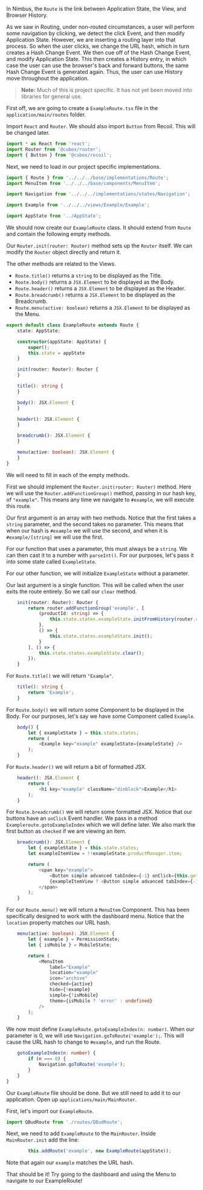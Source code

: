 In Nimbus, the `Route` is the link between Application State, the View, and Browser History.

As we saw in Routing, under non-routed circumstances, a user will perform some navigation by clicking, we detect the click Event, and then modify Application State.  However, we are inserting a routing layer into that process.  So when the user clicks, we change the URL hash, which in turn creates a Hash Change Event.  We then cue off of the Hash Change Event, and modify Application State.  This then creates a History entry, in which case the user can use the browser's back and forward buttons, the same Hash Change Event is generated again.  Thus, the user can use History move throughout the application.

> **Note:**  Much of this is project specific.  It has not yet been moved into libraries for general use.

First off, we are going to create a `ExampleRoute.tsx` file in the `application/main/routes` folder.

Import `React` and `Router`.  We should also import `Button` from Recoil.  This will be changed later.

```` TypeScript
import * as React from 'react';
import Router from '@cubex/router';
import { Button } from '@cubex/recoil';
````

Next, we need to load in our project specific implementations.

```` TypeScript
import { Route } from '../../../base/implementations/Route';
import MenuItem from '../../../base/components/MenuItem';

import Navigation from '../../../implementations/states/Navigation';

import Example from '../../../views/Example/Example';

import AppState from '../AppState';
````

We should now create our `ExampleRoute` class.  It should extend from `Route` and contain the following empty methods.

Our `Router.init(router: Router)` method sets up the `Router` itself.  We can modify the `Router` object directly and return it.

The other methods are related to the Views.

* `Route.title()` returns a `string` to be displayed as the Title.
* `Route.body()` returns a `JSX.Element` to be displayed as the Body.
* `Route.header()` returns a `JSX.Element` to be displayed as the Header.
* `Route.breadcrumb()` returns a `JSX.Element` to be displayed as the Breadcrumb.
* `Route.menu(active: boolean)` returns a `JSX.Element` to be displayed as the Menu.

```` TypeScript
export default class ExampleRoute extends Route {
    state: AppState;

    constructor(appState: AppState) {
        super();
        this.state = appState
    }

    init(router: Router): Router {
    }

    title(): string {
    }

    body(): JSX.Element {
    }

    header(): JSX.Element {
    }

    breadcrumb(): JSX.Element {
    }

    menu(active: boolean): JSX.Element {
    }
}
````

We will need to fill in each of the empty methods.

First we should implement the `Router.init(router: Router)` method.  Here we will use the `Router.addFunctionGroup()` method, passing in our hash key, of `"example"`.  This means any time we navigate to `#example`, we will execute this route.

Our first argument is an array with two methods.  Notice that the first takes a `string` parameter, and the second takes no parameter.  This means that when our hash is `#example` we will use the second, and when it is `#example/[string]` we will use the first.

For our function that uses a parameter, this must always be a `string`.  We can then cast it to a number with `parseInt()`.  For our purposes, let's pass it into some state called `ExampleState`.

For our other function, we will initialize `ExampleState` without a parameter.

Our last argument is a single function.  This will be called when the user exits the route entirely.  So we call our `clear` method.

```` TypeScript
    init(router: Router): Router {
        return router.addFunctionGroup('example', [
            (productId: string) => {
                this.state.states.exampleState.initFromHistory(router.changedRouteGroup, false, parseInt(productId));
            },
            () => {
                this.state.states.exampleState.init();
            }
        ], () => {
            this.state.states.exampleState.clear();
        });
    }
````

For `Route.title()` we will return `"Example"`.

```` TypeScript
    title(): string {
        return 'Example';
    }
````

For `Route.body()` we will return some Component to be displayed in the Body.  For our purposes, let's say we have some Component called `Example`.

```` TypeScript
    body() {
        let { exampleState } = this.state.states;
        return (
            <Example key="example" exampleState={exampleState} />
        );
    }
````

For `Route.header()` we will return a bit of formatted JSX.

```` TypeScript
    header(): JSX.Element {
        return (
            <h1 key="example" className="dinblock">Example</h1>
        );
    }
````

For `Route.breadcrumb()` we will return some formatted JSX.  Notice that our buttons have an `onClick` Event handler.  We pass in a method `Exampleroute.gotoExampleIndex` which we will define later.  We also mark the first button as `checked` if we are viewing an item.

```` TypeScript
    breadcrumb(): JSX.Element {
        let { exampleState } = this.state.states;
        let exampleItemView = !!exampleState.productManager.item;

        return (
            <span key="example">
                <Button simple advanced tabIndex={-1} onClick={this.gotoExampleIndex.bind(this, 0)} pointer="right" checked={!exampleItemView} size="small">Example</Button>
                {exampleItemView ? <Button simple advanced tabIndex={-1} pointer="right" checked size="small">Example Item</Button> : null}
            </span>
        );
    }
````

For our `Route.menu()` we will return a `MenuItem` Component.  This has been specifically designed to work with the dashboard menu.  Notice that the `location` property matches our URL hash.

```` TypeScript
    menu(active: boolean): JSX.Element {
        let { example } = PermissionState;
        let { isMobile } = MobileState;

        return (
            <MenuItem
                label="Example"
                location="example"
                icon="archive"
                checked={active}
                hide={!example}
                simple={!isMobile}
                theme={isMobile ? 'error' : undefined}
            />
        );
    }
````

We now must define `ExampleRoute.gotoExampleIndex(n: number)`.  When our parameter is 0, we will use `Navigation.goToRoute('example');`.  This will cause the URL hash to change to `#example`, and run the Route.

```` TypeScript
    gotoExampleIndex(n: number) {
        if (n === 0) {
            Navigation.goToRoute('example');
        }
    }
}
````

Our `ExampleRoute` file should be done.  But we still need to add it to our application.  Open up `applications/main/MainRouter`.

First, let's import our `ExampleRoute`.

```` TypeScript
import QBudRoute from './routes/QBudRoute';
````

Next, we need to add `ExampleRoute` to the `MainRouter`.  Inside `MainRouter.init` add the line:

```` TypeScript
        this.addRoute('example', new ExampleRoute(appState));
````

Note that again our `example` matches the URL hash.

That should be it!  Try going to the dashboard and using the Menu to navigate to our ExampleRoute!
